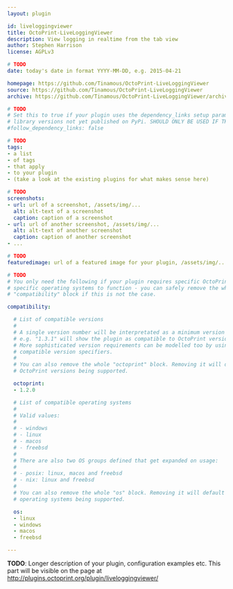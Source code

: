 ```yaml
---
layout: plugin

id: liveloggingviewer
title: OctoPrint-LiveLoggingViewer
description: View logging in realtime from the tab view
author: Stephen Harrison
license: AGPLv3

# TODO
date: today's date in format YYYY-MM-DD, e.g. 2015-04-21

homepage: https://github.com/Tinamous/OctoPrint-LiveLoggingViewer
source: https://github.com/Tinamous/OctoPrint-LiveLoggingViewer
archive: https://github.com/Tinamous/OctoPrint-LiveLoggingViewer/archive/master.zip

# TODO
# Set this to true if your plugin uses the dependency_links setup parameter to include
# library versions not yet published on PyPi. SHOULD ONLY BE USED IF THERE IS NO OTHER OPTION!
#follow_dependency_links: false

# TODO
tags:
- a list
- of tags
- that apply
- to your plugin
- (take a look at the existing plugins for what makes sense here)

# TODO
screenshots:
- url: url of a screenshot, /assets/img/...
  alt: alt-text of a screenshot
  caption: caption of a screenshot
- url: url of another screenshot, /assets/img/...
  alt: alt-text of another screenshot
  caption: caption of another screenshot
- ...

# TODO
featuredimage: url of a featured image for your plugin, /assets/img/...

# TODO
# You only need the following if your plugin requires specific OctoPrint versions or
# specific operating systems to function - you can safely remove the whole
# "compatibility" block if this is not the case.

compatibility:

  # List of compatible versions
  #
  # A single version number will be interpretated as a minimum version requirement,
  # e.g. "1.3.1" will show the plugin as compatible to OctoPrint versions 1.3.1 and up.
  # More sophisticated version requirements can be modelled too by using PEP440
  # compatible version specifiers.
  #
  # You can also remove the whole "octoprint" block. Removing it will default to all
  # OctoPrint versions being supported.

  octoprint:
  - 1.2.0

  # List of compatible operating systems
  #
  # Valid values:
  #
  # - windows
  # - linux
  # - macos
  # - freebsd
  #
  # There are also two OS groups defined that get expanded on usage:
  #
  # - posix: linux, macos and freebsd
  # - nix: linux and freebsd
  #
  # You can also remove the whole "os" block. Removing it will default to all
  # operating systems being supported.

  os:
  - linux
  - windows
  - macos
  - freebsd

---
```


**TODO**: Longer description of your plugin, configuration examples etc. This part will be visible on the page at
http://plugins.octoprint.org/plugin/liveloggingviewer/
